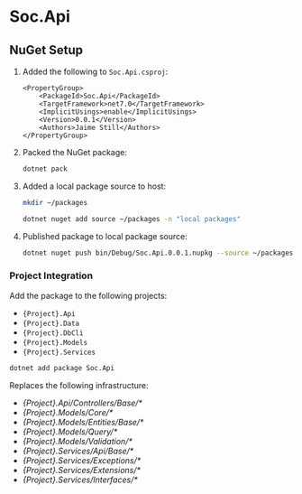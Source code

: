 # Soc.Api

## NuGet Setup

1. Added the following to `Soc.Api.csproj`:

    ```csproj
    <PropertyGroup>
        <PackageId>Soc.Api</PackageId>
        <TargetFramework>net7.0</TargetFramework>
        <ImplicitUsings>enable</ImplicitUsings>
        <Version>0.0.1</Version>
        <Authors>Jaime Still</Authors>
    </PropertyGroup>
    ```
2. Packed the NuGet package:

    ```bash
    dotnet pack
    ```

3. Added a local package source to host:

    ```bash
    mkdir ~/packages

    dotnet nuget add source ~/packages -n "local packages"
    ```

4. Published package to local package source:

    ```bash
    dotnet nuget push bin/Debug/Soc.Api.0.0.1.nupkg --source ~/packages
    ```

### Project Integration

Add the package to the following projects:

* `{Project}.Api`
* `{Project}.Data`
* `{Project}.DbCli`
* `{Project}.Models`
* `{Project}.Services`

```bash
dotnet add package Soc.Api
```

Replaces the following infrastructure:

* *{Project}.Api/Controllers/Base/\**
* *{Project}.Models/Core/\**
* *{Project}.Models/Entities/Base/\**
* *{Project}.Models/Query/\**
* *{Project}.Models/Validation/\**
* *{Project}.Services/Api/Base/\**
* *{Project}.Services/Exceptions/\**
* *{Project}.Services/Extensions/\**
* *{Project}.Services/Interfaces/\**